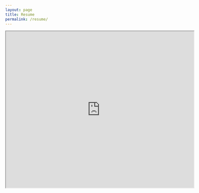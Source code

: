 ```yaml
---
layout: page
title: Resume
permalink: /resume/
---
```


<iframe src="https://docs.google.com/document/d/1VsfoBA_AFH_BlUWemiXoLle6MfdWtyQ6a_rfejVv1W8/pub?embedded=true" width="600" height="500"></iframe>
